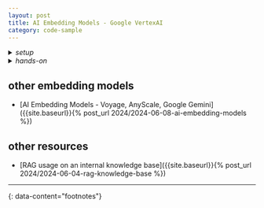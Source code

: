 ```yaml
---
layout: post
title: AI Embedding Models - Google VertexAI
category: code-sample
---
```



<details markdown="block">
<summary><i>setup</i></summary>

```sh
python3 -m venv my-env-vertexai
source my-env-vertexai/bin/activate

pip3 install vertexai==1.49.0
pip3 show vertexai
```
</details>

<details markdown="block">
<summary><i>hands-on</i></summary>

- [how to set up `GOOGLE_APPLICATION_CREDENTIALS`](https://igorlima.github.io/unapologetic-snippets/docs/languages/containerization/docker-samples#google-cloud-cli)

```python
import vertexai
from typing import List, Optional
from vertexai.language_models import TextEmbeddingInput, TextEmbeddingModel

project_id = "PROJECT_ID"
vertexai.init(project=project_id, location="us-west1")

# https://console.cloud.google.com/vertex-ai/publishers/google/model-garden/textembedding-gecko
# https://cloud.google.com/vertex-ai/generative-ai/docs/model-reference/text-embeddings
# https://cloud.google.com/vertex-ai/generative-ai/docs/embeddings/get-text-embeddings
def embed_text(
  texts: List[str] = ["banana muffins? ", "banana bread? banana muffins?"],
  task: str = "RETRIEVAL_DOCUMENT",
  model_name: str = "text-embedding-004",
  dimensionality: Optional[int] = 256,
) -> List[List[float]]:
  """Embeds texts with a pre-trained, foundational model."""
  model = TextEmbeddingModel.from_pretrained(model_name)
  inputs = [TextEmbeddingInput(text, task) for text in texts]
  kwargs = dict(output_dimensionality=dimensionality) if dimensionality else {}
  embeddings = model.get_embeddings(inputs, **kwargs)
  return [embedding.values for embedding in embeddings]

print(embed_text(
  texts=["banana muffins? ", "banana bread? banana muffins?"],
))

print('---')
```

```bash
GOOGLE_APPLICATION_CREDENTIALS=~/Downloads/tmp/application_default_credentials.json \
  python3 vertex-ai.py
```
</details>

## other embedding models

- [AI Embedding Models - Voyage, AnyScale, Google Gemini]({{site.baseurl}}{% post_url 2024/2024-06-08-ai-embedding-models %})

## other resources

- [RAG usage on an internal knowledge base]({{site.baseurl}}{% post_url 2024/2024-06-04-rag-knowledge-base %})

---
{: data-content="footnotes"}

[^1]: [Free GenAI APIs You Can Use in 2024](https://levelup.gitconnected.com/free-genai-apis-you-can-use-in-2024-3e71f406338b)
[^2]: [Google - API key](https://makersuite.google.com/app/apikey)
[^3]: [Google AI Studio - API key](https://aistudio.google.com/app/apikey)
